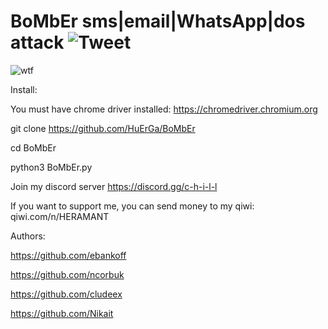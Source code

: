 # BoMbEr sms|email|WhatsApp|dos attack ![Tweet](https://img.shields.io/twitter/url/http/shields.io.svg?style=social)


![wtf](https://i.ibb.co/xSnN8Wt/BOMBER.png "BoMbEr")


Install:

You must have chrome driver installed: https://chromedriver.chromium.org

git clone https://github.com/HuErGa/BoMbEr

cd BoMbEr

python3 BoMbEr.py

Join my discord server https://discord.gg/c-h-i-l-l

If you want to support me, you can send money to my qiwi: qiwi.com/n/HERAMANT

Authors:

https://github.com/ebankoff

https://github.com/ncorbuk

https://github.com/cludeex

https://github.com/Nikait
